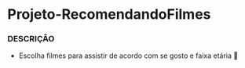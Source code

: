 # Projeto-RecomendandoFilmes
### DESCRIÇÂO
- Escolha filmes para assistir de acordo com se gosto e faixa etária 📙
